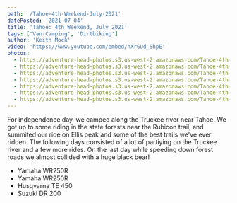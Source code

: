 ```yaml
---
path: '/Tahoe-4th-Weekend-July-2021'
datePosted: '2021-07-04'
title: 'Tahoe: 4th Weekend, July 2021'
tags: ['Van-Camping', 'Dirtbiking']
author: 'Keith Mock'
video: 'https://www.youtube.com/embed/hXrGUd_ShpE'
photos:
  - https://adventure-head-photos.s3.us-west-2.amazonaws.com/Tahoe-4th-Weekend-July-2021/20210704_175641_Original.jpg
  - https://adventure-head-photos.s3.us-west-2.amazonaws.com/Tahoe-4th-Weekend-July-2021/E7EA2F63-D12E-4EE5-B584-816F9E1F7D90.jpg
  - https://adventure-head-photos.s3.us-west-2.amazonaws.com/Tahoe-4th-Weekend-July-2021/IMG_2227.jpeg
  - https://adventure-head-photos.s3.us-west-2.amazonaws.com/Tahoe-4th-Weekend-July-2021/IMG_2270.jpeg
  - https://adventure-head-photos.s3.us-west-2.amazonaws.com/Tahoe-4th-Weekend-July-2021/IMG_2271.jpeg
  - https://adventure-head-photos.s3.us-west-2.amazonaws.com/Tahoe-4th-Weekend-July-2021/IMG_2310.jpeg
  - https://adventure-head-photos.s3.us-west-2.amazonaws.com/Tahoe-4th-Weekend-July-2021/IMG_2342.jpeg
---
```


For independence day, we camped along the Truckee river near Tahoe. We got up to some riding in the state forests near the Rubicon trail, and summited our ride on Ellis peak and some of the best trails we've ever ridden. The following days consisted of a lot of partiying on the Truckee river and a few more rides. On the last day while speeding down forest roads we almost collided with a huge black bear!

- Yamaha WR250R
- Yamaha WR250R
- Husqvarna TE 450
- Suzuki DR 200

